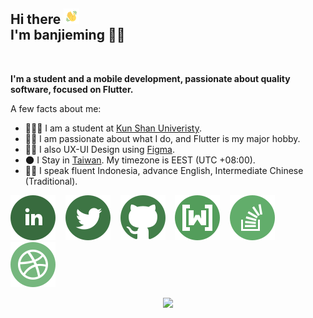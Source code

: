 <h2> Hi there <img src = "images/Wave.gif" alt = "Ciao" height = 25 width = 25 /> <br>I'm banjieming 👩‍💻 </h2></br>

**I'm a student and a mobile development, passionate about quality software, focused on Flutter.**

A few facts about me:

- 👨🏻‍🎓 I am a student at [Kun Shan Univeristy](https://eng-www.ksu.edu.tw/).
- 👩‍💻 I am passionate about what I do, and Flutter is my major hobby.
- ✍🏻 I also UX-UI Design using [Figma](https://www.figma.com/).
- 🌑 I Stay in [Taiwan](https://www.google.com/maps/place/Kota+Tainan/@23.3158891,120.1376961,7.25z/data=!4m13!1m7!3m6!1s0x346e7ccc953ffe13:0xd47f4caaa5dc764e!2sKota+Tainan!3b1!8m2!3d22.9998999!4d120.2268758!3m4!1s0x346e7ccc953ffe13:0xd47f4caaa5dc764e!8m2!3d22.9998999!4d120.2268758). My timezone is EEST (UTC
  +08:00).
- 🧑🏻 I speak fluent Indonesia, advance English, Intermediate Chinese (Traditional).

[![LinkedIn](images/linkedin.svg)](https://www.linkedin.com/in/ban-jieming-0aa88a244/)&nbsp;&nbsp;&nbsp;&nbsp;[![Twitter](images/twitter.svg)](https://twitter.com/dedizainal1)&nbsp;&nbsp;&nbsp;&nbsp;[![GitHub](images/github.svg)](https://github.com/dedizainal11)&nbsp;&nbsp;&nbsp;&nbsp;[![WMT](images/wmt.svg)](https://developers.google.com/profile/u/di_dev99)&nbsp;&nbsp;&nbsp;&nbsp;[![StackOverflow](images/stackoverflow.svg)](https://stackoverflow.com/users/17494612/%e5%82%91%e6%98%8e%e7%8f%ad)&nbsp;&nbsp;&nbsp;&nbsp;[![Dribble](images/dribbble.svg)](https://dribbble.com/dedizainal11)&nbsp;&nbsp;&nbsp;&nbsp;

<p align="center">
  <img src="https://capsule-render.vercel.app/api?type=waving&color=gradient&height=80&section=footer"/>
</p>

